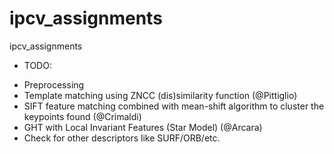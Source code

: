# ipcv_assignments
ipcv_assignments

* TODO:

- Preprocessing
- Template matching using ZNCC (dis)similarity function (@Pittiglio)
- SIFT feature matching combined with mean-shift algorithm to cluster the keypoints found (@Crimaldi)
- GHT with Local Invariant Features (Star Model) (@Arcara)
- Check for other descriptors like SURF/ORB/etc.
